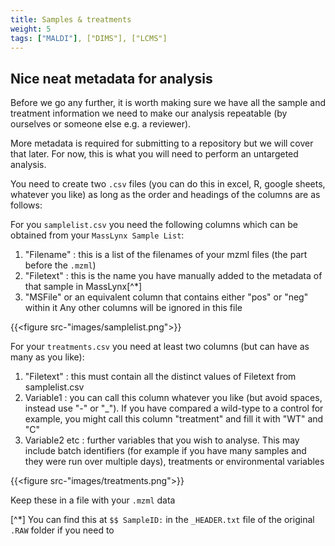 ```yaml
---
title: Samples & treatments
weight: 5
tags: ["MALDI"], ["DIMS"], ["LCMS"]
---
```


## Nice neat metadata for analysis

Before we go any further, it is worth making sure we have all the sample and treatment information we need to make our analysis repeatable (by ourselves or someone else e.g. a reviewer).

More metadata is required for submitting to a repository but we will cover that later. For now, this is what you will need to perform an untargeted analysis.

You need to create two `.csv` files (you can do this in excel, R, google sheets, whatever you like) as long as the order and headings of the columns are as follows:

For you `samplelist.csv` you need the following columns which can be obtained from your `MassLynx Sample List`:
1. "Filename" : this is a list of the filenames of your mzml files (the part before the `.mzml`)
2. "Filetext" : this is the name you have manually added to the metadata of that sample in MassLynx[^*]
3. "MSFile" or an equivalent column that contains either "pos" or "neg" within it
Any other columns will be ignored in this file

{{<figure src-"images/samplelist.png">}}

For your `treatments.csv` you need at least two columns (but can have as many as you like):
1. "Filetext" : this must contain all the distinct values of Filetext from samplelist.csv
2. Variable1 : you can call this column whatever you like (but avoid spaces, instead use "-" or "_"). If you have compared a wild-type to a control for example, you might call this column "treatment" and fill it with "WT" and "C"
2. Variable2 etc : further variables that you wish to analyse. This may include batch identifiers (for example if you have many samples and they were run over multiple days), treatments or environmental variables

{{<figure src-"images/treatments.png">}}

Keep these in a file with your `.mzml` data

[^*] You can find this at `$$ SampleID:` in the `_HEADER.txt` file of the original `.RAW` folder if you need to
